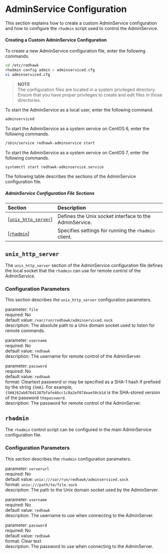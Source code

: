 # AdminService Configuration

This section explains how to create a custom AdminService configuration and how to configure the `rhadmin` script  used to control the AdminService.


#### Creating a Custom AdminService Configuration

To create a new AdminService configuration file, enter the following commands.
```sh
cd /etc/redhawk
rhadmin config admin > adminserviced.cfg
vi adminserviced.cfg
```

> **NOTE**  
> The configuration files are located in a system privileged directory. Ensure that you have proper privileges to create and edit files in those directories.  

To start the AdminService as a local user, enter the following command.
```sh
adminserviced
```

To start the AdminService as a system service on CentOS 6, enter the following commands.
```sh
/sbin/service redhawk-adminservice start
```

To start the AdminService as a system service on CentOS 7, enter the following commands.
```sh
systemctl start redhawk-adminservice.service
```

The following table describes the sections of the AdminService configuration file.

##### AdminService Configuration File Sections

| **Section**                                                | **Description**                                               |
| :--------------------------------------------------------- | :------------------------------------------------------------ |
| [[`unix_http_server`](#unix_http_server)] | Defines the Unix socket interface to the AdminService.        |
| [[`rhadmin`](#rhadmin)]                   | Specifies settings for running the `rhadmin` client.          |

## `unix_http_server`

The `unix_http_server` section of the AdminService configuration file defines the local socket that the `rhadmin` can use for remote control of the AdminService.

### Configuration Parameters

This section describes the `unix_http_server` configuration parameters.

parameter: `file`  
required: No  
default value: `/var/run/redhawk/adminserviced.sock`  
description: The absolute path to a Unix domain socket used to listen for remote commands.

parameter: `username`  
required: No  
default value: `redhawk`  
description: The username for remote control of the AdminServer.

parameter: `password`  
required: No  
default value: `redhawk`  
format: Cleartext password or may be specified as a SHA-1 hash if prefixed by the string `{SHA}`. For example, `{SHA}82ab876d1387bfafe46cc1c8a2ef074eae50cb1d` is the SHA-stored version of the password `thepassword`.  
description: The password for remote control of the AdminServer.

## `rhadmin`

The `rhadmin` control script can be configured in the main AdminService configuration file.

### Configuration Parameters

This section describes the `rhadmin` configuration parameters.

parameter: `serverurl`  
required: No  
default value: `unix:///var/run/redhawk/adminserviced.sock`  
format: `unix:///path/to/file.sock`  
description: The path to the Unix domain socket used by the AdminServer.

parameter: `username`  
required: No  
default value: `redhawk`  
description: The username to use when connecting to the AdminServer.

parameter: `password`  
required: No  
default value: `redhawk`  
format: Clear text  
description: The password to use when connecting to the AdminServer.
